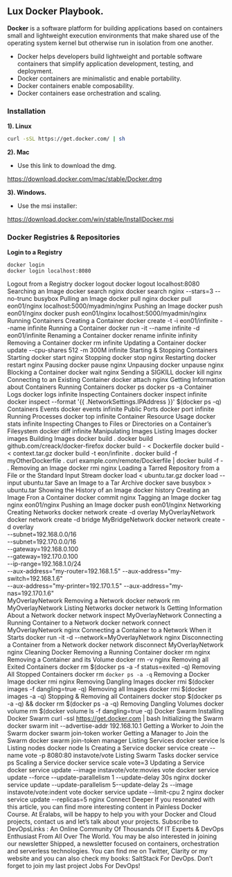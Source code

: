 ## **Lux Docker Playbook.**


**Docker** is a software platform for building applications based on containers small and lightweight execution environments that make shared use of the operating system kernel but otherwise run in isolation from one another. 

- Docker helps developers build lightweight and portable software containers that simplify application development, testing, and deployment. 
- Docker containers are minimalistic and enable portability.
- Docker containers enable composability.
- Docker containers ease orchestration and scaling.


### **Installation**

**1). Linux**

```bash
curl -sSL https://get.docker.com/ | sh
```

**2). Mac**

- Use this link to download the dmg.

https://download.docker.com/mac/stable/Docker.dmg

**3). Windows.**

- Use the msi installer:

https://download.docker.com/win/stable/InstallDocker.msi


### **Docker Registries & Repositories**

**Login to a Registry**

```curl
docker login
docker login localhost:8080
``` 
Logout from a Registry
docker logout
docker logout localhost:8080
Searching an Image
docker search nginx
docker search nginx --stars=3 --no-trunc busybox
Pulling an Image
docker pull nginx
docker pull eon01/nginx localhost:5000/myadmin/nginx
Pushing an Image
docker push eon01/nginx
docker push eon01/nginx localhost:5000/myadmin/nginx
Running Containers
Creating a Container
docker create -t -i eon01/infinite --name infinite
Running a Container
docker run -it --name infinite -d eon01/infinite
Renaming a Container
docker rename infinite infinity
Removing a Container
docker rm infinite
Updating a Container
docker update --cpu-shares 512 -m 300M infinite
Starting & Stopping Containers
Starting
docker start nginx
Stopping
docker stop nginx
Restarting
docker restart nginx
Pausing
docker pause nginx
Unpausing
docker unpause nginx
Blocking a Container
docker wait nginx
Sending a SIGKILL
docker kill nginx
Connecting to an Existing Container
docker attach nginx
Getting Information about Containers
Running Containers
docker ps
docker ps -a
Container Logs
docker logs infinite
Inspecting Containers
docker inspect infinite
docker inspect --format '{{ .NetworkSettings.IPAddress }}' $(docker ps -q)
Containers Events
docker events infinite
Public Ports
docker port infinite
Running Processes
docker top infinite
Container Resource Usage
docker stats infinite
Inspecting Changes to Files or Directories on a Container’s Filesystem
docker diff infinite
Manipulating Images
Listing Images
docker images
Building Images
docker build .
docker build github.com/creack/docker-firefox
docker build - < Dockerfile
docker build - < context.tar.gz
docker build -t eon/infinite .
docker build -f myOtherDockerfile .
curl example.com/remote/Dockerfile | docker build -f - .
Removing an Image
docker rmi nginx
Loading a Tarred Repository from a File or the Standard Input Stream
docker load < ubuntu.tar.gz
docker load --input ubuntu.tar
Save an Image to a Tar Archive
docker save busybox > ubuntu.tar
Showing the History of an Image
docker history
Creating an Image Fron a Container
docker commit nginx
Tagging an Image
docker tag nginx eon01/nginx
Pushing an Image
docker push eon01/nginx
Networking
Creating Networks
docker network create -d overlay MyOverlayNetwork
docker network create -d bridge MyBridgeNetwork
docker network create -d overlay \
  --subnet=192.168.0.0/16 \
  --subnet=192.170.0.0/16 \
  --gateway=192.168.0.100 \
  --gateway=192.170.0.100 \
  --ip-range=192.168.1.0/24 \
  --aux-address="my-router=192.168.1.5" --aux-address="my-switch=192.168.1.6" \
  --aux-address="my-printer=192.170.1.5" --aux-address="my-nas=192.170.1.6" \
  MyOverlayNetwork
Removing a Network
docker network rm MyOverlayNetwork
Listing Networks
docker network ls
Getting Information About a Network
docker network inspect MyOverlayNetwork
Connecting a Running Container to a Network
docker network connect MyOverlayNetwork nginx
Connecting a Container to a Network When it Starts
docker run -it -d --network=MyOverlayNetwork nginx
Disconnecting a Container from a Network
docker network disconnect MyOverlayNetwork nginx
Cleaning Docker
Removing a Running Container
docker rm nginx
Removing a Container and its Volume
docker rm -v nginx
Removing all Exited Containers
docker rm $(docker ps -a -f status=exited -q)
Removing All Stopped Containers
docker rm `docker ps -a -q`
Removing a Docker Image
docker rmi nginx
Removing Dangling Images
docker rmi $(docker images -f dangling=true -q)
Removing all Images
docker rmi $(docker images -a -q)
Stopping & Removing all Containers
docker stop $(docker ps -a -q) && docker rm $(docker ps -a -q)
Removing Dangling Volumes
docker volume rm $(docker volume ls -f dangling=true -q)
Docker Swarm
Installing Docker Swarm
curl -ssl https://get.docker.com | bash
Initializing the Swarm
docker swarm init --advertise-addr 192.168.10.1
Getting a Worker to Join the Swarm
docker swarm join-token worker
Getting a Manager to Join the Swarm
docker swarm join-token manager
Listing Services
docker service ls
Listing nodes
docker node ls
Creating a Service
docker service create --name vote -p 8080:80 instavote/vote
Listing Swarm Tasks
docker service ps
Scaling a Service
docker service scale vote=3
Updating a Service
docker service update --image instavote/vote:movies vote
docker service update --force --update-parallelism 1 --update-delay 30s nginx
docker service update --update-parallelism 5--update-delay 2s --image instavote/vote:indent vote
docker service update --limit-cpu 2 nginx
docker service update --replicas=5 nginx
Connect Deeper
If you resonated with this article, you can find more interesting content in Painless Docker Course.
At Eralabs, will be happy to help you with your Docker and Cloud projects, contact us and let’s talk about your projects.
Subscribe to DevOpsLinks : An Online Community Of Thousands Of IT Experts & DevOps Enthusiast From All Over The World.
You may be also interested in joining our newsletter Shipped, a newsletter focused on containers, orchestration and serverless technologies.
You can find me on Twitter, Clarity or my website and you can also check my books: SaltStack For DevOps.
Don’t forget to join my last project Jobs For DevOps!





